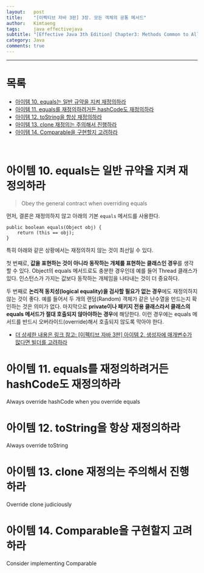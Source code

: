 ```yaml
---
layout:   post
title:    "[이펙티브 자바 3판] 3장. 모든 객체의 공통 메서드"
author:   Kimtaeng
tags: 	  java effectivejava
subtitle: "[Effective Java 3th Edition] Chapter3: Methods Common to All Objects"  
category: Java
comments: true
---
```


<hr/>

# 목록

- <a href="#아이템-10-equals는-일반-규약을-지켜-재정의하라">아이템 10. equals는 일반 규약을 지켜 재정의하라</a>
- <a href="#아이템-11-equals를-재정의하려거든-hashCode도-재정의하라">아이템 11. equals를 재정의하려거든 hashCode도 재정의하라</a> 
- <a href="#아이템-12-toString을-항상-재정의하라">아이템 12. toString을 항상 재정의하라</a>
- <a href="#아이템-13-clone-재정의는-주의해서-진행하라">아이템 13. clone 재정의는 주의해서 진행하라</a>
- <a href="#아이템-14-Comparable을-구현할지-고려하라">아이템 14. Comparable을 구현할지 고려하라</a>

<br/>

# 아이템 10. equals는 일반 규약을 지켜 재정의하라
> Obey the general contract when overriding equals

먼저, 결론은 재정의하지 않고 아래의 기본 ```equals``` 메서드를 사용한다.

<pre class="line-numbers"><code class="language-java" data-start="1">public boolean equals(Object obj) {
    return (this == obj);
}
</code></pre>

특히 아래와 같은 상황에서는 재정의하지 않는 것이 최선일 수 있다.

첫 번째로, **값을 표현하는 것이 아니라 동작하는 개체를 표현하는 클래스인 경우**를 생각할 수 있다.
Object의 equals 메서드로도 충분한 경우인데 예를 들어 Thread 클래스가 있다. 인스턴스가 가지는 값보다
동작하는 개체임을 나타내는 것이 더 중요하다.

두 번째로 **논리적 동치성(logical equality)을 검사할 필요가 없는 경우**에도 재정의하지 않는 것이 좋다.
예를 들어서 두 개의 랜덤(Random) 객체가 같은 난수열을 만드는지 확인하는 것은 의미가 없다.
마지막으로 **private이나 패키지 전용 클래스라서 클래스의 equals 메서드가 절대 호출되지 않아야하는 경우**에 해당한다.
이런 경우에는 equals 메서드를 반드시 오버라이드(override)해서 호출되지 않도록 막아야 한다.

- <a href="/post/obey-the-general-contract-when-overriding-equals">더 상세한 내용은 링크 참고: 
[이펙티브 자바 3판] 아이템 2. 생성자에 매개변수가 많다면 빌더를 고려하라</a>


# 아이템 11. equals를 재정의하려거든 hashCode도 재정의하라
Always override hashCode when you override equals

# 아이템 12. toString을 항상 재정의하라
Always override toString

# 아이템 13. clone 재정의는 주의해서 진행하라
Override clone judiciously

# 아이템 14. Comparable을 구현할지 고려하라
Consider implementing Comparable